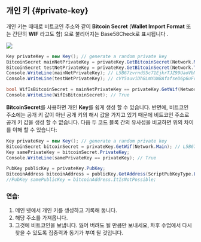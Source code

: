 ## 개인 키 {#private-key}

개인 키는 때때로 비트코인 주소와 같이 **Bitcoin Secret** (**Wallet Import Format** 또는 간단히 **WIF** 라고도 함) 으로 불리어지는 Base58Check로 표시됩니다 .

![](../assets/BitcoinSecret.png)  

```cs  
Key privateKey = new Key(); // generate a random private key
BitcoinSecret mainNetPrivateKey = privateKey.GetBitcoinSecret(Network.Main);  // generate our Bitcoin secret(also known as Wallet Import Format or simply WIF) from our private key for the mainnet
BitcoinSecret testNetPrivateKey = privateKey.GetBitcoinSecret(Network.TestNet);  // generate our Bitcoin secret(also known as Wallet Import Format or simply WIF) from our private key for the testnet
Console.WriteLine(mainNetPrivateKey); // L5B67zvrndS5c71EjkrTJZ99UaoVbMUAK58GKdQUfYCpAa6jypvn
Console.WriteLine(testNetPrivateKey); // cVY5auviDh8LmYUW8AfafseD6p6uFoZrP7GjS3rzAerpRKE9Wmuz

bool WifIsBitcoinSecret = mainNetPrivateKey == privateKey.GetWif(Network.Main);
Console.WriteLine(WifIsBitcoinSecret); // True
```  

**BitcoinSecret**를 사용하면 개인 **Key**를 쉽게 생성 할 수 있습니다. 반면에, 비트코인 주소에는 공개 키 값이 아닌 공개 키의 해시 값을 가지고 있기 때문에 비트코인 주소로 공개 키 값을 생성 할 수 없습니다.
다음 두 코드 블록 간의 유사성을 비교하면 위의 차이를 이해 할 수 있습니다:

```cs
Key privateKey = new Key(); // generate a random private key
BitcoinSecret bitcoinSecret = privateKey.GetWif(Network.Main); // L5B67zvrndS5c71EjkrTJZ99UaoVbMUAK58GKdQUfYCpAa6jypvn
Key samePrivateKey = bitcoinSecret.PrivateKey;
Console.WriteLine(samePrivateKey == privateKey); // True
```  

```cs
PubKey publicKey = privateKey.PubKey;
BitcoinAddress bitcoinAddress = publicKey.GetAddress(ScriptPubKeyType.Legacy, Network.Main); // 1PUYsjwfNmX64wS368ZR5FMouTtUmvtmTY
//PubKey samePublicKey = bitcoinAddress.ItIsNotPossible;
```  

### 연습:
1. 메인 넷에서 개인 키를 생성하고 기록해 둡니다.
2. 해당 주소를 가져옵니다.
3. 그것에 비트코인을 보냅니다. 잃어 버려도 될 만큼만 보내세요, 차후 수업에서 다시 찾을 수 있도록 집중력과 동기가 부여 될 것입니다.